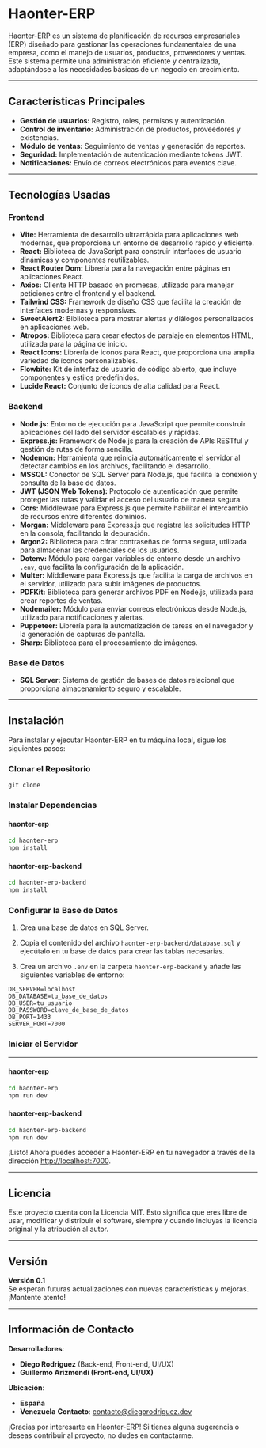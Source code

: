 # Haonter-ERP

Haonter-ERP es un sistema de planificación de recursos empresariales (ERP) diseñado para gestionar las operaciones fundamentales de una empresa, como el manejo de usuarios, productos, proveedores y ventas. Este sistema permite una administración eficiente y centralizada, adaptándose a las necesidades básicas de un negocio en crecimiento.

---

## Características Principales
- **Gestión de usuarios:** Registro, roles, permisos y autenticación.
- **Control de inventario:** Administración de productos, proveedores y existencias.
- **Módulo de ventas:** Seguimiento de ventas y generación de reportes.
- **Seguridad:** Implementación de autenticación mediante tokens JWT.
- **Notificaciones:** Envío de correos electrónicos para eventos clave.

---

## Tecnologías Usadas

### Frontend
- **Vite:** Herramienta de desarrollo ultrarrápida para aplicaciones web modernas, que proporciona un entorno de desarrollo rápido y eficiente.
- **React:** Biblioteca de JavaScript para construir interfaces de usuario dinámicas y componentes reutilizables.
- **React Router Dom:** Librería para la navegación entre páginas en aplicaciones React.
- **Axios:** Cliente HTTP basado en promesas, utilizado para manejar peticiones entre el frontend y el backend.
- **Tailwind CSS:** Framework de diseño CSS que facilita la creación de interfaces modernas y responsivas.
- **SweetAlert2:** Biblioteca para mostrar alertas y diálogos personalizados en aplicaciones web.
- **Atropos:** Biblioteca para crear efectos de paralaje en elementos HTML, utilizada para la página de inicio.
- **React Icons:** Librería de iconos para React, que proporciona una amplia variedad de íconos personalizables.
- **Flowbite:** Kit de interfaz de usuario de código abierto, que incluye componentes y estilos predefinidos.
- **Lucide React:** Conjunto de iconos de alta calidad para React.

### Backend
- **Node.js:** Entorno de ejecución para JavaScript que permite construir aplicaciones del lado del servidor escalables y rápidas.
- **Express.js:** Framework de Node.js para la creación de APIs RESTful y gestión de rutas de forma sencilla.
- **Nodemon:** Herramienta que reinicia automáticamente el servidor al detectar cambios en los archivos, facilitando el desarrollo.
- **MSSQL:** Conector de SQL Server para Node.js, que facilita la conexión y consulta de la base de datos.
- **JWT (JSON Web Tokens):** Protocolo de autenticación que permite proteger las rutas y validar el acceso del usuario de manera segura.
- **Cors:** Middleware para Express.js que permite habilitar el intercambio de recursos entre diferentes dominios.
- **Morgan:** Middleware para Express.js que registra las solicitudes HTTP en la consola, facilitando la depuración.
- **Argon2:** Biblioteca para cifrar contraseñas de forma segura, utilizada para almacenar las credenciales de los usuarios.
- **Dotenv:** Módulo para cargar variables de entorno desde un archivo `.env`, que facilita la configuración de la aplicación.
- **Multer:** Middleware para Express.js que facilita la carga de archivos en el servidor, utilizado para subir imágenes de productos.
- **PDFKit:** Biblioteca para generar archivos PDF en Node.js, utilizada para crear reportes de ventas.
- **Nodemailer:** Módulo para enviar correos electrónicos desde Node.js, utilizado para notificaciones y alertas.
- **Puppeteer:** Librería para la automatización de tareas en el navegador y la generación de capturas de pantalla.
- **Sharp:** Biblioteca para el procesamiento de imágenes.

### Base de Datos
- **SQL Server:** Sistema de gestión de bases de datos relacional que proporciona almacenamiento seguro y escalable.
---

## Instalación
Para instalar y ejecutar Haonter-ERP en tu máquina local, sigue los siguientes pasos:

### Clonar el Repositorio
```github
git clone
```

### Instalar Dependencias
#### haonter-erp
```bash
cd haonter-erp
npm install
```

#### haonter-erp-backend
```bash
cd haonter-erp-backend
npm install
```

### Configurar la Base de Datos
1. Crea una base de datos en SQL Server.

2. Copia el contenido del archivo `haonter-erp-backend/database.sql` y ejecútalo en tu base de datos para crear las tablas necesarias.

3. Crea un archivo `.env` en la carpeta `haonter-erp-backend` y añade las siguientes variables de entorno:

```env
DB_SERVER=localhost
DB_DATABASE=tu_base_de_datos
DB_USER=tu_usuario
DB_PASSWORD=clave_de_base_de_datos
DB_PORT=1433
SERVER_PORT=7000
```

### Iniciar el Servidor
---
#### haonter-erp
```bash
cd haonter-erp
npm run dev
```

#### haonter-erp-backend
```bash
cd haonter-erp-backend
npm run dev
```

¡Listo! Ahora puedes acceder a Haonter-ERP en tu navegador a través de la dirección [http://localhost:7000](http://localhost:7000]).

---
## Licencia
Este proyecto cuenta con la Licencia MIT. Esto significa que eres libre de usar, modificar y distribuir el software, siempre y cuando incluyas la licencia original y la atribución al autor.

---

## Versión
**Versión 0.1**  
Se esperan futuras actualizaciones con nuevas características y mejoras. ¡Mantente atento!

---

## Información de Contacto
**Desarrolladores**: 
  - **Diego Rodriguez**  (Back-end, Front-end, UI/UX)
  - **Guillermo Arizmendi (Front-end, UI/UX)**
 
**Ubicación**: 
  - **España**
  - **Venezuela**
**Contacto**: [contacto@diegorodriguez.dev](mailto:contacto@diegorodriguez.dev)

¡Gracias por interesarte en Haonter-ERP! 
Si tienes alguna sugerencia o deseas contribuir al proyecto, no dudes en contactarme.
